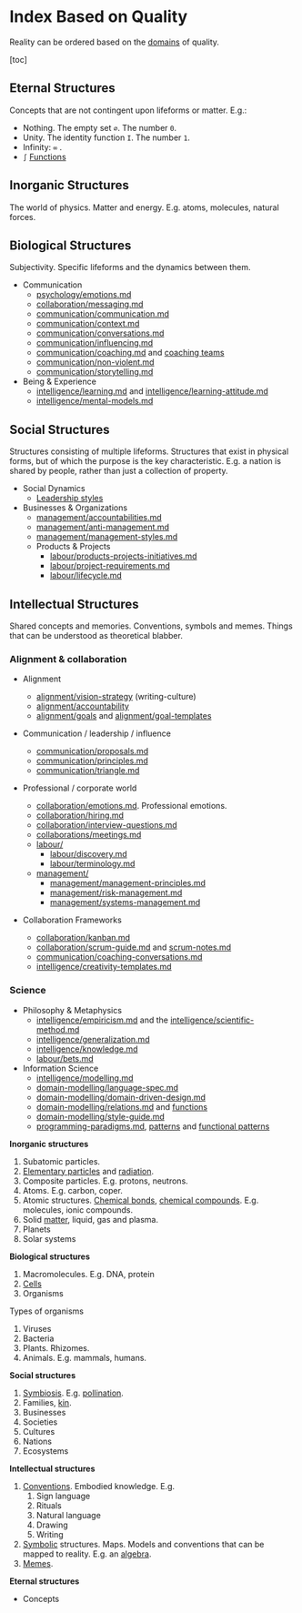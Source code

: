 # Index Based on Quality

Reality can be ordered based on the [domains](metaphysics/domains.md) of quality.

[toc]

## Eternal Structures

Concepts that are not contingent upon lifeforms or matter. E.g.:

- Nothing. The empty set `∅`. The number `0`.
- Unity. The identity function `I`. The number `1`.
- Infinity: `∞` .
- `∫` [Functions](../domain-modelling/relations.md)

## Inorganic Structures

The world of physics. Matter and energy. E.g. atoms, molecules, natural forces.

## Biological Structures

Subjectivity. Specific lifeforms and the dynamics between them. 

- Communication
  - [psychology/emotions.md](psychology/emotions.md)
  - [collaboration/messaging.md](collaboration/messaging.md)
  - [communication/communication.md](communication/communication.md)
  - [communication/context.md](communication/context.md)
  - [communication/conversations.md](communication/conversations.md)
  - [communication/influencing.md](communication/influencing.md)
  - [communication/coaching.md](communication/coaching.md) and [coaching teams](communication/coaching-teams.md)
  - [communication/non-violent.md](communication/non-violent.md)
  - [communication/storytelling.md](communication/storytelling.md)
- Being & Experience
  - [intelligence/learning.md](intelligence/learning.md) and [intelligence/learning-attitude.md](intelligence/learning-attitude.md)
  - [intelligence/mental-models.md](intelligence/mental-models.md)

## Social Structures

Structures consisting of multiple lifeforms. Structures that exist in physical forms, but of which the purpose is the key characteristic. E.g. a nation is shared by people, rather than just a collection of property.

- Social Dynamics
  - [Leadership styles](alignment/eadership-styles.md)
- Businesses & Organizations
  - [management/accountabilities.md](management/accountabilities.md)
  - [management/anti-management.md](management/anti-management.md)
  - [management/management-styles.md](management/management-styles.md)
  - Products & Projects
    - [labour/products-projects-initiatives.md](labour/products-projects-initiatives.md)
    - [labour/project-requirements.md](labour/project-requirements.md)
    - [labour/lifecycle.md](labour/lifecycle.md)

## Intellectual Structures

Shared concepts and memories. Conventions, symbols and memes. Things that can be understood as theoretical blabber.



### Alignment & collaboration

- Alignment
  - [alignment/vision-strategy](alignment/vision-strategy.md) (writing-culture)
  -  [alignment/accountability](alignment/accountability.md)
  - [alignment/goals](alignment/goals.md) and [alignment/goal-templates](alignment/goal-templates.md)
- Communication / leadership / influence
  - [communication/proposals.md](communication/proposals.md)
  - [communication/principles.md](communication/principles.md)
  - [communication/triangle.md](communication/triangle.md)

- Professional / corporate world
  - [collaboration/emotions.md](collaboration/emotions.md). Professional emotions.
  - [collaboration/hiring.md](collaboration/hiring.md)
  - [collaboration/interview-questions.md](collaboration/interview-questions.md)
  - [collaborations/meetings.md](collaborations/meetings.md)
  - [labour/](labour/)
    - [labour/discovery.md](labour/discovery.md)
    - [labour/terminology.md](labour/terminology.md)
  - [management/](management/)
    - [management/management-principles.md](management/management-principles.md)
    - [management/risk-management.md](management/risk-management.md)
    - [management/systems-management.md](management/systems-management.md)
- Collaboration Frameworks
  - [collaboration/kanban.md](collaboration/kanban.md)
  - [collaboration/scrum-guide.md](collaboration/scrum-guide.md) and [scrum-notes.md](collaboration/scrum-notes.md)
  - [communication/coaching-conversations.md](communication/coaching-conversations.md)
  - [intelligence/creativity-templates.md](intelligence/creativity-templates.md)

### Science

- Philosophy & Metaphysics
  - [intelligence/empiricism.md](intelligence/empiricism.md) and the [intelligence/scientific-method.md](intelligence/scientific-method.md)
  - [intelligence/generalization.md](intelligence/generalization.md)
  - [intelligence/knowledge.md](intelligence/knowledge.md)
  - [labour/bets.md](labour/bets.md)
- Information Science
  - [intelligence/modelling.md](intelligence/modelling.md)
  - [domain-modelling/language-spec.md](domain-modelling/language-spec.md)
  - [domain-modelling/domain-driven-design.md](domain-modelling/style-guide.md)
  - [domain-modelling/relations.md](domain-modelling/relations.md) and [functions](math/functions.md)
  - [domain-modelling/style-guide.md](domain-modelling/style-guide.md)
  - [programming-paradigms.md](domain-modelling/programming-paradigms.md), [patterns](domain-modelling/programming-patterns.md) and [functional patterns](domain-modelling/programming-patterns-functional.md)





**Inorganic structures**

1. Subatomic particles.
2. [Elementary particles](https://en.wikipedia.org/wiki/Elementary_particle) and [radiation](https://en.wikipedia.org/wiki/Electromagnetic_radiation).
3. Composite particles. E.g. protons, neutrons.
4. Atoms. E.g. carbon, coper.
5. Atomic structures. [Chemical bonds](https://en.wikipedia.org/wiki/Chemical_bond), [chemical compounds](https://en.wikipedia.org/wiki/Chemical_compound). E.g. molecules, ionic compounds.
6. Solid [matter](https://en.wikipedia.org/wiki/State_of_matter), liquid, gas and plasma.
7. Planets
8. Solar systems



**Biological structures**

1. Macromolecules. E.g. DNA, protein
2. [Cells](https://en.wikipedia.org/wiki/Cell_(biology))
3. Organisms

Types of organisms

1. Viruses
2. Bacteria
3. Plants. Rhizomes.
4. Animals. E.g. mammals, humans.



**Social structures**

1. [Symbiosis](https://en.wikipedia.org/wiki/Symbiosis). E.g. [pollination](https://en.wikipedia.org/wiki/Pollination).
2. Families, [kin](https://en.wikipedia.org/wiki/Kinship).
3. Businesses
4. Societies
5. Cultures
6. Nations
7. Ecosystems



**Intellectual structures**

1. [Conventions](https://en.wikipedia.org/wiki/Convention_(norm)). Embodied knowledge. E.g.
   1. Sign language
   2. Rituals
   3. Natural language
   4. Drawing
   5. Writing
2. [Symbolic](https://en.wikipedia.org/wiki/Symbol) structures. Maps. Models and conventions that can be mapped to reality. E.g. an [algebra](https://en.wikipedia.org/wiki/Algebra).
3. [Memes](https://en.wikipedia.org/wiki/Meme).



**Eternal structures**

- Concepts